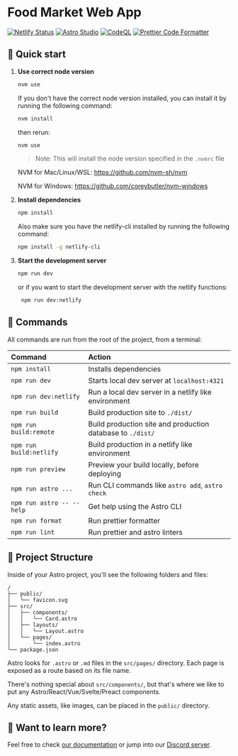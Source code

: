 # Food Market Web App

[![Netlify Status](https://api.netlify.com/api/v1/badges/e06a2847-65e4-4d6a-8b97-b38da37a32d2/deploy-status)](https://app.netlify.com/sites/food-market-web-app/deploys)
[![Astro Studio](https://github.com/vc-summer-2024-captstone-web/food-market-web-app/actions/workflows/astro-studio.yml/badge.svg?branch=master)](https://github.com/vc-summer-2024-captstone-web/food-market-web-app/actions/workflows/astro-studio.yml)
[![CodeQL](https://github.com/vc-summer-2024-captstone-web/food-market-web-app/actions/workflows/github-code-scanning/codeql/badge.svg)](https://github.com/vc-summer-2024-captstone-web/food-market-web-app/actions/workflows/github-code-scanning/codeql)
[![Prettier Code Formatter](https://github.com/vc-summer-2024-captstone-web/food-market-web-app/actions/workflows/prettier-format.yml/badge.svg)](https://github.com/vc-summer-2024-captstone-web/food-market-web-app/actions/workflows/prettier-format.yml)

## 🚀 Quick start

1. **Use correct node version**

   ```sh
   nvm use
   ```

   If you don't have the correct node version installed, you can install it by running the following command:

   ```sh
   nvm install
   ```
   then rerun:

   ```sh
   nvm use
   ```

   > Note: This will install the node version specified in the `.nvmrc` file

   NVM for Mac/Linux/WSL: https://github.com/nvm-sh/nvm

   NVM for Windows: https://github.com/coreybutler/nvm-windows

2. **Install dependencies**
   ```sh
   npm install
   ```
   Also make sure you have the netlify-cli installed by running the following command:
   ```sh
   npm install -g netlify-cli
   ```

3. **Start the development server**
   ```sh
   npm run dev
   ```
   or if you want to start the development server with the netlify functions:
   ```sh
    npm run dev:netlify
    ```

## 🧞 Commands

All commands are run from the root of the project, from a terminal:

| Command                   | Action                                                     |
|:--------------------------|:-----------------------------------------------------------|
| `npm install`             | Installs dependencies                                      |
| `npm run dev`             | Starts local dev server at `localhost:4321`                |
| `npm run dev:netlify`     | Run a local dev server in a netlify like environment       |
| `npm run build`           | Build production site to `./dist/`                         |
| `npm run build:remote`    | Build production site and production database to `./dist/` |
| `npm run build:netlify`   | Build production in a netlify like environment             |
| `npm run preview`         | Preview your build locally, before deploying               |
| `npm run astro ...`       | Run CLI commands like `astro add`, `astro check`           |
| `npm run astro -- --help` | Get help using the Astro CLI                               |
| `npm run format`          | Run prettier formatter                                     |
| `npm run lint`            | Run prettier and astro linters                             |

## 📁 Project Structure

Inside of your Astro project, you'll see the following folders and files:

```text
/
├── public/
│   └── favicon.svg
├── src/
│   ├── components/
│   │   └── Card.astro
│   ├── layouts/
│   │   └── Layout.astro
│   └── pages/
│       └── index.astro
└── package.json
```

Astro looks for `.astro` or `.md` files in the `src/pages/` directory. Each page is exposed as a route based on its file name.

There's nothing special about `src/components/`, but that's where we like to put any Astro/React/Vue/Svelte/Preact components.

Any static assets, like images, can be placed in the `public/` directory.

## 👀 Want to learn more?

Feel free to check [our documentation](https://docs.astro.build) or jump into our [Discord server](https://astro.build/chat).

